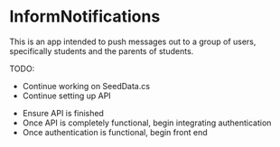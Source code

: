 # InformNotifications

This is an app intended to push messages out to a group of users, specifically students and the parents of students.

TODO:

* Continue working on SeedData.cs
* Continue setting up API
- Ensure API is finished
- Once API is completely functional, begin integrating authentication
- Once authentication is functional, begin front end
